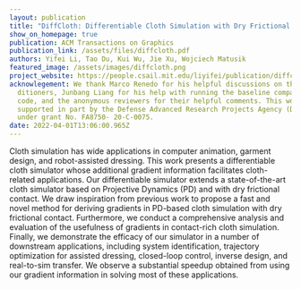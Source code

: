 ```yaml
---
layout: publication
title: "DiffCloth: Differentiable Cloth Simulation with Dry Frictional Contact"
show_on_homepage: true
publication: ACM Transactions on Graphics  
publication_link: /assets/files/diffcloth.pdf
authors: Yifei Li, Tao Du, Kui Wu, Jie Xu, Wojciech Matusik
featured_image: /assets/images/diffcloth.png
project_website: https://people.csail.mit.edu/liyifei/publication/diffcloth/
acknowlegement: We thank Marco Renedo for his helpful discussions on the precon-
  ditioners, Junbang Liang for his help with running the baseline comparison
  code, and the anonymous reviewers for their helpful comments. This work was
  supported in part by the Defense Advanced Research Projects Agency (DARPA)
  under grant No. FA8750- 20-C-0075.
date: 2022-04-01T13:06:00.965Z
---
```

Cloth simulation has wide applications in computer animation, garment design, and robot-assisted dressing. This work presents a differentiable cloth simulator whose additional gradient information facilitates cloth-related applications. Our differentiable simulator extends a state-of-the-art cloth simulator based on Projective Dynamics (PD) and with dry frictional contact. We draw inspiration from previous work to propose a fast and novel method for deriving gradients in PD-based cloth simulation with dry frictional contact. Furthermore, we conduct a comprehensive analysis and evaluation of the usefulness of gradients in contact-rich cloth simulation. Finally, we demonstrate the efficacy of our simulator in a number of downstream applications, including system identification, trajectory optimization for assisted dressing, closed-loop control, inverse design, and real-to-sim transfer. We observe a substantial speedup obtained from using our gradient information in solving most of these applications.
